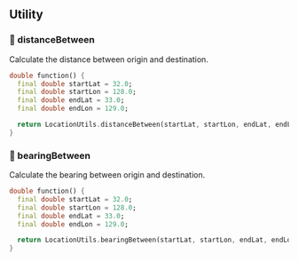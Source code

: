 ## Utility

### :lollipop: distanceBetween

Calculate the distance between origin and destination.

```dart
double function() {
  final double startLat = 32.0;
  final double startLon = 128.0;
  final double endLat = 33.0;
  final double endLon = 129.0;

  return LocationUtils.distanceBetween(startLat, startLon, endLat, endLon);
}
```

### :lollipop: bearingBetween

Calculate the bearing between origin and destination.

```dart
double function() {
  final double startLat = 32.0;
  final double startLon = 128.0;
  final double endLat = 33.0;
  final double endLon = 129.0;

  return LocationUtils.bearingBetween(startLat, startLon, endLat, endLon);
}
```
